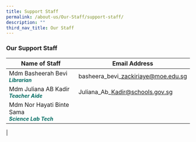 ```yaml
---
title: Support Staff
permalink: /about-us/Our-Staff/support-staff/
description: ""
third_nav_title: Our Staff
---
```

### **Our Support Staff**



| Name of Staff | Email Address |
| -------- | -------- | 
| Mdm Basheerah Bevi<br><b><i style="color:#016C62;font-size:14px;">Librarian</i></b>|basheera\_bevi\_zackiriaye@moe.edu.sg|
|Mdm Juliana AB Kadir<br><b><i style="color:#016C62;font-size:14px;">Teacher Aide</i></b>| Juliana\_Ab\_Kadir@schools.gov.sg |
|Mdm Nor Hayati Binte Sama<br><b><i style="color:#016C62;font-size:14px;">Science Lab Tech</i></b>| |
|